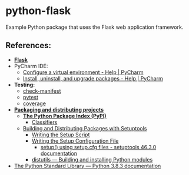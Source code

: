 # python-flask
Example Python package that uses the Flask web application framework.

## References:
- **[Flask](https://palletsprojects.com/p/flask/ "\"Flask is a lightweight WSGI web application framework.\"")**
- PyCharm IDE:
  - [Configure a virtual environment - Help | PyCharm](https://www.jetbrains.com/help/pycharm/creating-virtual-environment.html#)
  - [Install, uninstall, and upgrade packages - Help | PyCharm](https://www.jetbrains.com/help/pycharm/installing-uninstalling-and-upgrading-packages.html)
- **Testing:**
  - [check-manifest](https://pypi.org/project/check-manifest/)
  - [pytest](https://pypi.org/project/pytest/)
  - [coverage](https://pypi.org/project/coverage/)
- **[Packaging and distributing projects](https://packaging.python.org/guides/distributing-packages-using-setuptools/)**
  - **[The Python Package Index (PyPI)](https://pypi.org/ "\"Find, install and publish Python packages...\"")**
    - [Classifiers](https://pypi.org/search/)
  - [Building and Distributing Packages with Setuptools](https://setuptools.readthedocs.io/en/latest/setuptools.html)
    - [Writing the Setup Script](https://docs.python.org/3.8/distutils/setupscript.html)
    - [Writing the Setup Configuration File](https://docs.python.org/3.8/distutils/configfile.html)
      - [setup() using setup.cfg files - setuptools 46.3.0 documentation](https://setuptools.readthedocs.io/en/latest/setuptools.html#id47)
    - [distutils — Building and installing Python modules](https://docs.python.org/3/library/distutils.html)
- [The Python Standard Library — Python 3.8.3 documentation](https://docs.python.org/3.8/library/index.html)